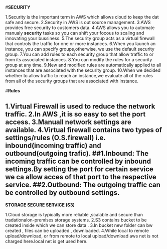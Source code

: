 #**SECURITY**

1.Security is the important term in AWS which allows cloud to keep the dat safe and secure.
2.Security in AWS is out source management. 
3.AWS provides free security to customers data.
4.AWS allows you to automate manualy **security** tasks so you can shift your focous to scaling and innovating your bussiness.
5.The security group acts as a virtual firewall that controls the traffic for one or more instances.
6.When you launch an instance, you can specify groups,otherwise, we use the default security group.
7.You can add rules to each security group that allow traffic to or from its associated instances.
8.You can modify the rules for a security group at any time.
9.New and modified rules are automatically applied to all instances that are associated with the security group.
10.When we decided whether to allow traffic to reach an instance,we evaluate all of the rules from all of the security groups that are 
associated with instance.

#**Rules**

1.Virtual Firewall is used to reduce the network traffic.
2.In AWS ,it is so easy to set the  port access.
3.Manuall network settings are available.
4.Virtual firewall contains two types of settings/rules (O.S.firewall) i.e. inbound(incoming traffic) and outbound(outgoing trafic).
     ##1.**Inbound:** The incoming traffic can be controlled by inbound settings.By setting the port for certain service we ca allow acces 
of that port to the respective service. 
     ##2.**Outbound:** The outgoing traffic can be controlled by outbound settings.
---

**STORAGE SECURE SERVICE (S3)**

1.Cloud storage is typically more reliable ,scalable and secure than tradationalon-premises storage systems.
2.S3 contains bucket to be created inside which we can store data .
3.In bucket new folder can bw created , files can be uploaded , downloaded.
4.While local to remote upload/download, or from remote to local upload/download aws net is not charged here.local net is get used here. 
